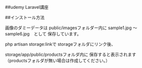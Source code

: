 ##udemy Laravel講座

##インストール方法

画像のダミーデータは
public/imagesフォルダー内に
sample1.jpg 〜 sample6.jpg　として
保存しています。

php artisan storage:linkで
storageフォルダにリンク後、

storage/app/public/productsフォルダ内に
保存すると表示されます
（productsフォルダが無い場合は作成してください。）